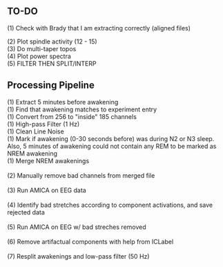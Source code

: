 ## TO-DO <br />
(1) Check with Brady that I am extracting correctly (aligned files) <br />

(2) Plot spindle activity (12 - 15) <br />
(3) Do multi-taper topos <br />
(4) Plot power spectra <br />
(5) FILTER THEN SPLIT/INTERP <br />

## Processing Pipeline <br />
(1) Extract 5 minutes before awakening <br />
(1) Find that awakening matches to experiment entry <br />
(1) Convert from 256 to "inside" 185 channels <br />
(1) High-pass Filter (1 Hz) <br />
(1) Clean Line Noise <br />
(1) Mark if awakening (0-30 seconds before) was during N2 or N3 sleep. Also, 5 minutes of awakening could not contain any REM to be marked as NREM awakening <br />
(1) Merge NREM awakenings <br />
<br />
(2) Manually remove bad channels from merged file <br />
<br />
(3) Run AMICA on EEG data <br /> 
<br />
(4) Identify bad stretches according to component activations, and save rejected data <br />
<br />
(5) Run AMICA on EEG w/ bad streches removed <br />
<br />
(6) Remove artifactual components with help from ICLabel <br />
<br />
(7) Resplit awakenings and low-pass filter (50 Hz)
